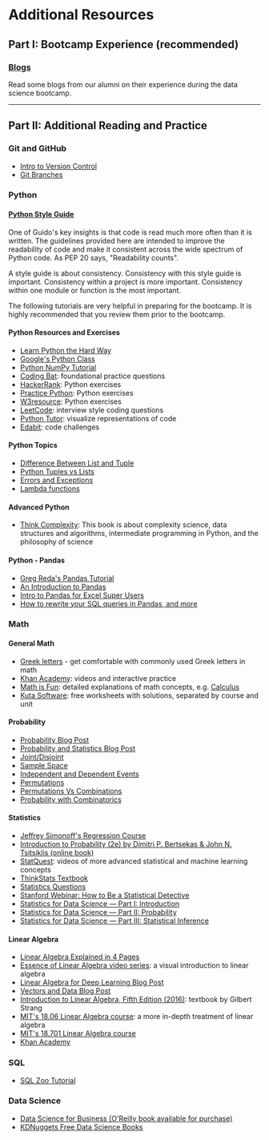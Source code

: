 # Additional Resources

## Part I:  Bootcamp Experience (recommended)

### [Blogs](student_blogs.md)
Read some blogs from our alumni on their experience during the data science bootcamp.

---

## Part II:  Additional Reading and Practice

### Git and GitHub
* [Intro to Version Control](https://guides.github.com/introduction/git-handbook/)
* [Git Branches](https://learngitbranching.js.org/)

### Python
#### [Python Style Guide](https://www.python.org/dev/peps/pep-0008/#naming-conventions)
One of Guido's key insights is that code is read much more often than it is written. The guidelines provided here are intended to improve the readability of code and make it consistent across the wide spectrum of Python code. As PEP 20 says, "Readability counts".

A style guide is about consistency. Consistency with this style guide is important. Consistency within a project is more important. Consistency within one module or function is the most important. 

The following tutorials are very helpful in preparing for the bootcamp. It is highly recommended that you review them prior to the bootcamp. 

#### Python Resources and Exercises

* [Learn Python the Hard Way](https://learnpythonthehardway.org/python3/)
* [Google&#39;s Python Class](https://developers.google.com/edu/python/)   
* [Python NumPy Tutorial](http://cs231n.github.io/python-numpy-tutorial/)
* [Coding Bat](https://codingbat.com/python): foundational practice questions
* [HackerRank](https://www.hackerrank.com/domains/python): Python exercises 
* [Practice Python](https://www.practicepython.org): Python exercises
* [W3resource](https://www.w3resource.com/python-exercises/): Python exercises
* [LeetCode](https://leetcode.com): interview style coding questions
* [Python Tutor](http://www.pythontutor.com/): visualize representations of code
* [Edabit](https://edabit.com/challenges/python3): code challenges

#### Python Topics
* [Difference Between List and Tuple](https://www.geeksforgeeks.org/python-difference-between-list-and-tuple/)
* [Python Tuples vs Lists](https://data-flair.training/blogs/python-tuples-vs-lists/)
* [Errors and Exceptions](https://docs.python.org/3/library/exceptions.html)
* [Lambda functions](https://www.educative.io/blog/python-lambda-functions-tutorial)

#### Advanced Python
 * [Think Complexity](http://greenteapress.com/wp/think-complexity/):  This book is about complexity science, data structures and algorithms, intermediate programming in Python, and the philosophy of science

#### Python - Pandas

 * [Greg Reda&#39;s Pandas Tutorial](http://www.gregreda.com/2013/10/26/using-pandas-on-the-movielens-dataset/)  
 * [An Introduction to Pandas](http://synesthesiam.com/posts/an-introduction-to-pandas.html)
 * [Intro to Pandas for Excel Super Users](https://towardsdatascience.com/intro-to-pandas-for-excel-super-users-dac1b38f12b0)
 * [How to rewrite your SQL queries in Pandas, and more](https://medium.com/jbennetcodes/how-to-rewrite-your-sql-queries-in-pandas-and-more-149d341fc53e)

### Math

#### General Math
* [Greek letters](http://www.mathwords.com/g/greek_alphabet.htm) - get comfortable with commonly used Greek letters in math
* [Khan Academy](https://www.khanacademy.org): videos and interactive practice
* [Math is Fun](https://www.mathsisfun.com): detailed explanations of math concepts, e.g. [Calculus](https://www.mathsisfun.com/calculus/derivatives-partial.html)
* [Kuta Software](http://kutasoftware.com): free worksheets with solutions, separated by course and unit


#### Probability
* [Probability Blog Post](https://towardsdatascience.com/understanding-probability-finally-576d54dccdb5)
* [Probability and Statistics Blog Post](https://towardsdatascience.com/probability-and-statistics-for-data-science-part-1-3eed6051c40d)
* [Joint/Disjoint](http://cdn.kutasoftware.com/Worksheets/Alg2/Mutually%20Exclusive%20Events.pdf)
* [Sample Space](http://cdn.kutasoftware.com/Worksheets/Alg2/Sample%20Spaces%20and%20The%20Counting%20Principle.pdf)
* [Independent and Dependent Events](http://cdn.kutasoftware.com/Worksheets/Alg2/Independent%20and%20Dependent%20Events.pdf)
* [Permutations](http://cdn.kutasoftware.com/Worksheets/Alg2/Permutations.pdf)
* [Permutations Vs Combinations](http://cdn.kutasoftware.com/Worksheets/Alg2/Permutations%20vs%20Combinations.pdf)
* [Probability with Combinatorics](http://cdn.kutasoftware.com/Worksheets/Precalc/12%20-%20Probability%20with%20Combinatorics.pdf)

#### Statistics
* [Jeffrey Simonoff's Regression Course](http://people.stern.nyu.edu/jsimonof/classes/2301/pdf/)
* [Introduction to Probability (2e) by Dimitri P. Bertsekas & John N. Tsitsiklis (online book)](https://vfu.bg/en/e-Learning/Math--Bertsekas_Tsitsiklis_Introduction_to_probability.pdf)
* [StatQuest](https://statquest.org): videos of more advanced statistical and machine learning concepts
* [ThinkStats Textbook](http://greenteapress.com/thinkstats/thinkstats.pdf)
* [Statistics Questions](https://www.analyticsvidhya.com/blog/2017/05/41-questions-on-statisitics-data-scientists-analysts/)
* [Stanford Webinar: How to Be a Statistical Detective](https://learn.stanford.edu/WBN-MED-STATS-On-Demand-2020-02-05_LP-OD-Registration-2020-02-11.html)
* [Statistics for Data Science — Part I: Introduction](https://medium.com/@gursev.pirge/statistics-for-data-science-part-i-introduction-49f6462dbcee)
* [Statistics for Data Science — Part II: Probability](https://medium.com/@gursev.pirge/statistics-for-data-science-part-ii-probability-54d3a11eddb2)
* [Statistics for Data Science — Part III: Statistical Inference](https://medium.com/@gursev.pirge/statistics-for-data-science-part-iii-statistical-inference-1f913562a169)

#### Linear Algebra
* [Linear Algebra Explained in 4 Pages](linear_algebra_in_4pages.pdf)
* [Essence of Linear Algebra video series](https://www.youtube.com/watch?v=kjBOesZCoqc&list=PLZHQObOWTQDPD3MizzM2xVFitgF8hE_ab): a visual introduction to linear algebra
* [Linear Algebra for Deep Learning Blog Post](https://towardsdatascience.com/linear-algebra-for-deep-learning-f21d7e7d7f23)
* [Vectors and Data Blog Post](https://towardsdatascience.com/a-practical-look-at-vectors-and-your-data-95bde21b37d1)
* [Introduction to Linear Algebra, Fifth Edition (2016)](https://math.mit.edu/~gs/linearalgebra/): textbook by Gilbert Strang
* [MIT's 18.06 Linear Algebra course](https://ocw.mit.edu/courses/mathematics/18-06-linear-algebra-spring-2010/): a more in-depth treatment of linear algebra
* [MIT's 18.701 Linear Algebra course](https://dspace.mit.edu/bitstream/handle/1721.1/66918/18-701-fall-2007/contents/index.htm?sequence=3&isAllowed=y)
* [Khan Academy](https://www.khanacademy.org/math/linear-algebra)

### SQL
 * [SQL Zoo Tutorial](http://sqlzoo.net/wiki/SQL_Tutorial)

### Data Science
 * [Data Science for Business (O'Reilly book available for purchase)](http://shop.oreilly.com/product/0636920028918.do)
 * [KDNuggets Free Data Science Books](https://www.kdnuggets.com/2015/09/free-data-science-books.html)
